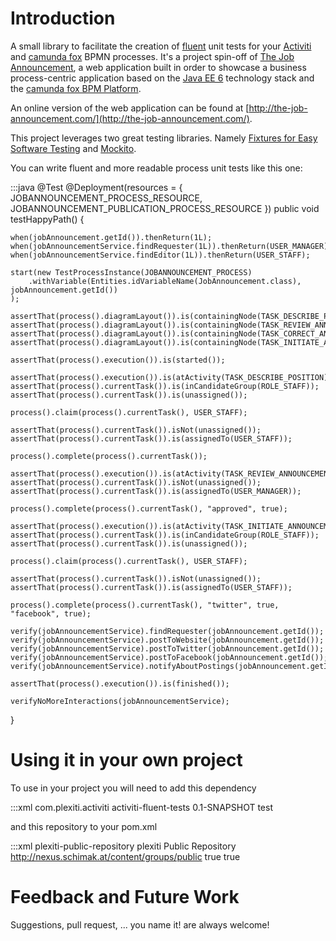 # Introduction

A small library to facilitate the creation of [fluent](http://www.martinfowler.com/bliki/FluentInterface.html) unit tests
for your [Activiti](http://activit.org) and [camunda fox](http://www.camunda.com/fox) BPMN processes. It's a project spin-off of
[The Job Announcement](https://bitbucket.org/plexiti/the-job-announcement-fox), a web application built in order to
showcase a business process-centric application based on the [Java EE 6](http://www.oracle.com/technetwork/java/javaee/overview/index.html)
technology stack and the [camunda fox BPM Platform](http://www.camunda.com/fox).

An online version of the web application can be found at [http://the-job-announcement.com/](http://the-job-announcement.com/).

This project leverages two great testing libraries. Namely [Fixtures for Easy Software Testing](http://fest.easytesting.org/) and
[Mockito](http://code.google.com/p/mockito/).

You can write fluent and more readable process unit tests like this one:

:::java
@Test
@Deployment(resources = { JOBANNOUNCEMENT_PROCESS_RESOURCE, JOBANNOUNCEMENT_PUBLICATION_PROCESS_RESOURCE })
public void testHappyPath() {

    when(jobAnnouncement.getId()).thenReturn(1L);
    when(jobAnnouncementService.findRequester(1L)).thenReturn(USER_MANAGER);
    when(jobAnnouncementService.findEditor(1L)).thenReturn(USER_STAFF);

    start(new TestProcessInstance(JOBANNOUNCEMENT_PROCESS)
        .withVariable(Entities.idVariableName(JobAnnouncement.class), jobAnnouncement.getId())
    );

    assertThat(process().diagramLayout()).is(containingNode(TASK_DESCRIBE_POSITION));
    assertThat(process().diagramLayout()).is(containingNode(TASK_REVIEW_ANNOUNCEMENT));
    assertThat(process().diagramLayout()).is(containingNode(TASK_CORRECT_ANNOUNCEMENT));
    assertThat(process().diagramLayout()).is(containingNode(TASK_INITIATE_ANNOUNCEMENT));

    assertThat(process().execution()).is(started());

    assertThat(process().execution()).is(atActivity(TASK_DESCRIBE_POSITION));
    assertThat(process().currentTask()).is(inCandidateGroup(ROLE_STAFF));
    assertThat(process().currentTask()).is(unassigned());

    process().claim(process().currentTask(), USER_STAFF);

    assertThat(process().currentTask()).isNot(unassigned());
    assertThat(process().currentTask()).is(assignedTo(USER_STAFF));

    process().complete(process().currentTask());

    assertThat(process().execution()).is(atActivity(TASK_REVIEW_ANNOUNCEMENT));
    assertThat(process().currentTask()).isNot(unassigned());
    assertThat(process().currentTask()).is(assignedTo(USER_MANAGER));

    process().complete(process().currentTask(), "approved", true);

    assertThat(process().execution()).is(atActivity(TASK_INITIATE_ANNOUNCEMENT));
    assertThat(process().currentTask()).is(inCandidateGroup(ROLE_STAFF));
    assertThat(process().currentTask()).is(unassigned());

    process().claim(process().currentTask(), USER_STAFF);

    assertThat(process().currentTask()).isNot(unassigned());
    assertThat(process().currentTask()).is(assignedTo(USER_STAFF));

    process().complete(process().currentTask(), "twitter", true, "facebook", true);

    verify(jobAnnouncementService).findRequester(jobAnnouncement.getId());
    verify(jobAnnouncementService).postToWebsite(jobAnnouncement.getId());
    verify(jobAnnouncementService).postToTwitter(jobAnnouncement.getId());
    verify(jobAnnouncementService).postToFacebook(jobAnnouncement.getId());
    verify(jobAnnouncementService).notifyAboutPostings(jobAnnouncement.getId());

    assertThat(process().execution()).is(finished());

    verifyNoMoreInteractions(jobAnnouncementService);
}

# Using it in your own project

To use in your project you will need to add this dependency

:::xml
<dependency>
    <groupId>com.plexiti.activiti</groupId>
    <artifactId>activiti-fluent-tests</artifactId>
    <version>0.1-SNAPSHOT</version>
    <scope>test</scope>
</dependency>

and this repository to your pom.xml

:::xml
<repository>
    <id>plexiti-public-repository</id>
    <name>plexiti Public Repository</name>
    <url>http://nexus.schimak.at/content/groups/public</url>
    <releases>
        <enabled>true</enabled>
    </releases>
    <snapshots>
        <enabled>true</enabled>
    </snapshots>
</repository>

# Feedback and Future Work

Suggestions, pull request, ... you name it! are always welcome!
